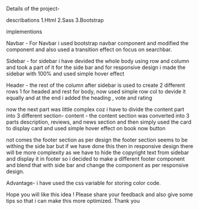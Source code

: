 Details of the project-

describations
1.Html 2.Sass 3.Bootstrap

implementions

 
Navbar - For Navbar i used bootstrap navbar component and modified the component and also used a transition effect on focus on searchbar.

Sidebar - for sidebar i have devided the whole body using row and column and took a part of it for the side bar and for responsive design i made the sidebar with 100% and used simple hover effect

Header - the rest of the column after sidebar is used to create 2 different rows 1 for headed and rest for body, now used simple row col to devide it equally and at the end i added the heading , vote and rating

now the next part was little complex coz i have to divide the content part into 3 different section- content - the content section was converted into 3 parts description, reviews, and news section and then simply used the card to display card and used simple hover effect on book now button

not comes the footer section as per design the footer section seems to be withing the side bar but if we have done this then in responsive design there will be more complexity as we have to hide the copyright text from sidebar and display it in footer so i decided to make a different footer component and blend that with side bar and change the component as per responsive design.

Advantage-
i have used the css variable for storing color code.

Hope you will like this idea ! Please share your feedback and also give some tips so that i can make this more optimized. Thank you
